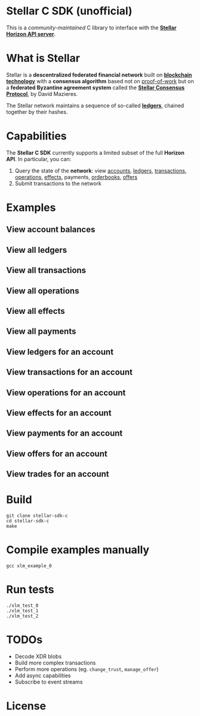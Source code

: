 # Stellar C SDK (unofficial)

This is a *community-maintained* C library to interface with the [**Stellar Horizon API server**](https://www.stellar.org/developers/horizon/reference/index.html).


# What is Stellar

Stellar is a **descentralized federated financial network** built on [**blockchain technology**](https://en.wikipedia.org/wiki/Blockchain) with a **consensus algorithm** based not on [proof-of-work](https://en.bitcoin.it/wiki/Proof_of_work) but on a **federated Byzantine agreement system** called the [**Stellar Consensus Protocol**](https://www.stellar.org/papers/stellar-consensus-protocol.pdf), by David Mazieres.

The Stellar network maintains a sequence of so-called [**ledgers**](https://www.stellar.org/developers/horizon/reference/resources/ledger.html), chained together by their hashes.


# Capabilities

The **Stellar C SDK** currently supports a limited subset of the full **Horizon API**. In particular, you can:

1. Query the state of the **network**: view
[accounts](https://www.stellar.org/developers/horizon/reference/resources/account.html),
[ledgers](https://www.stellar.org/developers/horizon/reference/resources/ledger.html),
[transactions](https://www.stellar.org/developers/horizon/reference/resources/transaction.html),
[operations](https://www.stellar.org/developers/horizon/reference/resources/operation.html),
[effects](https://www.stellar.org/developers/horizon/reference/resources/effect.html),
payments,
[orderbooks](https://www.stellar.org/developers/horizon/reference/resources/orderbook.html),
[offers](https://www.stellar.org/developers/horizon/reference/resources/offer.html)
1. Submit transactions to the network


# Examples

## View account balances


## View all ledgers

## View all transactions

## View all operations

## View all effects

## View all payments


## View ledgers for an account

## View transactions for an account

## View operations for an account

## View effects for an account

## View payments for an account

## View offers for an account

## View trades for an account


# Build

    git clone stellar-sdk-c
    cd stellar-sdk-c
    make


# Compile examples manually

    gcc xlm_example_0


# Run tests

    ./xlm_test_0
    ./xlm_test_1
    ./xlm_test_2


# TODOs

- Decode XDR blobs
- Build more complex transactions
- Perform more operations (eg. `change_trust`, `manage_offer`)
- Add async capabilities
- Subscribe to event streams

# License
